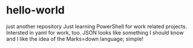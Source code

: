 # hello-world
just another repository
Just learning PowerShell for work related projects. Intersted in yaml for work, too. JSON looks like something I should know and I like the idea of the Marks=down language; simple!
